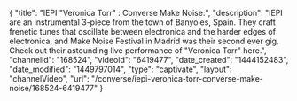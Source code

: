 {
    "title": "IEPI \"Veronica Torr\" : Converse Make Noise:",
    "description": "IEPI are an instrumental 3-piece from the town of Banyoles, Spain. They craft frenetic tunes that oscillate between electronica and the harder edges of electronica, and Make Noise Festival in Madrid was their second ever gig. Check out their astounding live performance of \"Veronica Torr\" here.",
    "channelid": "168524",
    "videoid": "6419477",
    "date_created": "1444152483",
    "date_modified": "1449797014",
    "type": "captivate",
    "layout": "channelVideo",
    "url": "\/converse\/iepi-veronica-torr-converse-make-noise\/168524-6419477"
}